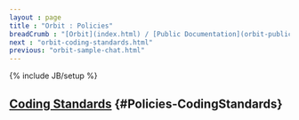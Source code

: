 ```yaml
---
layout : page
title : "Orbit : Policies"
breadCrumb : "[Orbit](index.html) / [Public Documentation](orbit-public-documentation.html)"
next : "orbit-coding-standards.html"
previous: "orbit-sample-chat.html"
---
```

{% include JB/setup %}

[Coding Standards](orbit-coding-standards.html) {#Policies-CodingStandards}
----------

